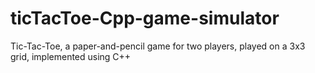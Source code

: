 # ticTacToe-Cpp-game-simulator
Tic-Tac-Toe, a paper-and-pencil game for two players, played on a 3x3 grid, implemented using C++
